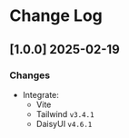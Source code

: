 # Change Log

## [1.0.0] 2025-02-19
### Changes

- Integrate:
  - Vite
  - Tailwind `v3.4.1`
  - DaisyUI `v4.6.1`
